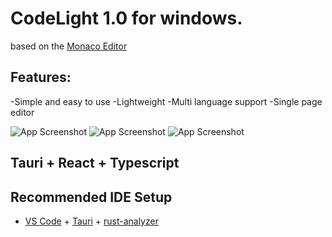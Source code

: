 # CodeLight 1.0 for windows.
based on the [Monaco Editor](https://microsoft.github.io/monaco-editor/) 

## Features:
-Simple and easy to use
-Lightweight
-Multi language support
-Single page editor


![App Screenshot]("./public/Screenshot_1.jpg")
![App Screenshot]("./public/Screenshot_2.jpg")
![App Screenshot]("./public/Screenshot_3.jpg")


## Tauri + React + Typescript

## Recommended IDE Setup
- [VS Code](https://code.visualstudio.com/) + [Tauri](https://marketplace.visualstudio.com/items?itemName=tauri-apps.tauri-vscode) + [rust-analyzer](https://marketplace.visualstudio.com/items?itemName=rust-lang.rust-analyzer)
